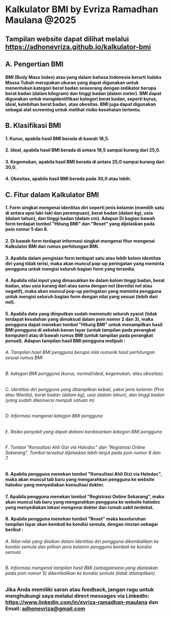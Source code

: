 # Kalkulator BMI by Evriza Ramadhan Maulana @2025
## Tampilan website dapat dilihat melalui https://adhonevriza.github.io/kalkulator-bmi

## A. Pengertian BMI
#### BMI (Body Mass Index) atau yang dalam bahasa Indonesia berarti Indeks Massa Tubuh merupakan ukuran yang dapat digunakan untuk menentukan kategori berat badan seseorang dengan indikator berupa berat badan (dalam kilogram) dan tinggi badan (dalam meter). BMI dapat digunakan untuk mengidentifikasi kategori berat badan, seperti kurus, ideal, kelebihan berat badan, atau obesitas. BMI juga dapat digunakan sebagai alat screening untuk melihat risiko kesehatan tertentu.
## B. Klasifikasi BMI
#### 1. Kurus, apabila hasil BMI berada di bawah 18,5.
#### 2. Ideal, apabila hasil BMI berada di antara 18,5 sampai kurang dari 25,0.
#### 3. Kegemukan, apabila hasil BMI berada di antara 25,0 sampai kurang dari 30,0.
#### 4. Obesitas, apabila hasil BMI berada pada 30,0 atau lebih.
## C. Fitur dalam Kalkulator BMI
#### 1. Form singkat mengenai identitas diri seperti jenis kelamin (memilih satu di antara opsi laki-laki dan perempuan), berat badan (dalam kg), usia (dalam tahun), dan tinggi badan (dalam cm). Adapun Di bagian bawah form terdapat tombol "Hitung BMI" dan "Reset" yang dijelaskan pada poin nomor 5 dan 8.
#### 2. Di bawah form terdapat informasi singkat mengenai fitur mengenai Kalkulator BMI dan rumus perhitungan BMI.
#### 3. Apabila dalam pengisian form terdapat satu atau lebih kolom identitas diri yang tidak terisi, maka akan muncul pop-up peringatan yang meminta pengguna untuk mengisi seluruh bagian form yang tersedia.
#### 4. Apabila nilai input yang dimasukkan ke dalam kolom tinggi badan, berat badan, atau usia kurang dari atau sama dengan nol (bernilai nol atau negatif), maka akan muncul pop-up peringatan yang meminta pengguna untuk mengisi seluruh bagian form dengan nilai yang sesuai (lebih dari nol).
#### 5. Apabila data yang diinputkan sudah memenuhi seluruh syarat (tidak terdapat kesalahan yang dimaksud dalam poin nomor 2 dan 3), maka pengguna dapat menekan tombol "Hitung BMI" untuk menampilkan hasil BMI pengguna di sebelah kanan layar (untuk tampilan pada perangkat komputer) atau di bawah rumus BMI (untuk tampilan pada perangkat ponsel). Adapun tampilan hasil BMI pengguna meliputi :
###### A. Tampilan hasil BMI pengguna berupa nilai numerik hasil perhitungan sesuai rumus BMI
###### B. kategori BMI pengguna (kurus, normal/ideal, kegemukan, atau obesitas).
###### C. Identitas diri pengguna yang ditampilkan kebali, yakni jenis kelamin (Pria atau Wanita), berat badan (dalam kg), usia (dalam tahun), dan tinggi badan (yang sudah dikonversi menjadi satuan m)
###### D. Informasi mengenai kategori BMI pengguna
###### E. Risiko penyakit yang dapat dialami berdasarkan kategori BMI pengguna
###### F. Tombol "Konsultasi Ahli Gizi via Halodoc" dan "Registrasi Online Sekarang". Tombol tersebut dijelaskan lebih lanjut pada poin nomor 6 dan 7.
#### 6. Apabila pengguna menekan tombol "Konsultasi Ahli Gizi via Halodoc", maka akan muncul tab baru yang mengarahkan pengguna ke website halodoc yang menyediakan konsultasi dokter.
#### 7. Apabila pengguna menekan tombol "Registrasi Online Sekarang", maka akan muncul tab baru yang mengarahkan pengguna ke website halodoc yang menyediakan lokasi mengenai dokter dan rumah sakit terdekat.
#### 8. Apabila pengguna menekan tombol "Reset" maka keseluruhan tampilan layar akan kembali ke kondisi semula, dengan rincian sebagai berikut :
###### A. Nilai-nilai yang diisikan dalam Identitas diri pengguna dikembalikan ke kondisi semula dan pilihan jenis kelamin pengguna kembali ke kondisi semula
###### B. Informasi mengenai tampilan hasil BMI (sebagaimana yang dijelaskan pada poin nomor 5) dikembalikan ke kondisi semula (tidak ditampilkan).

### Jika Anda memiliki saran atau feedback, jangan ragu untuk menghubungi saya melalui direct messages via LinkedIn: https://www.linkedin.com/in/evriza-ramadhan-maulana dan Email: adhonevriza@gmail.com
